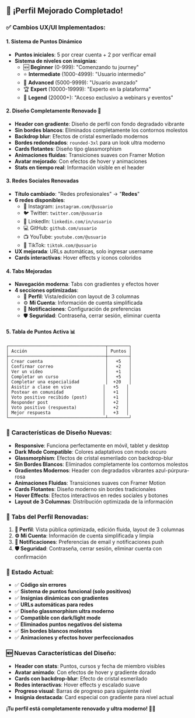 ## 🎉 ¡Perfil Mejorado Completado!

### ✅ **Cambios UX/UI Implementados:**

#### 1. **Sistema de Puntos Dinámico**
- **Puntos iniciales**: 5 por crear cuenta + 2 por verificar email
- **Sistema de niveles con insignias**:
  - 🆕 **Beginner** (0-999): "Comenzando tu journey"
  - ⭐ **Intermediate** (1000-4999): "Usuario intermedio" 
  - 🏅 **Advanced** (5000-9999): "Usuario avanzado"
  - 🏆 **Expert** (10000-19999): "Experto en la plataforma"
  - 👑 **Legend** (20000+): "Acceso exclusivo a webinars y eventos"

#### 2. **Diseño Completamente Renovado** 🎨
- **Header con gradiente**: Diseño de perfil con fondo degradado vibrante
- **Sin bordes blancos**: Eliminados completamente los contornos molestos
- **Backdrop blur**: Efectos de cristal esmerilado modernos
- **Bordes redondeados**: `rounded-3xl` para un look ultra moderno
- **Cards flotantes**: Diseño tipo glassmorphism
- **Animaciones fluidas**: Transiciones suaves con Framer Motion
- **Avatar mejorado**: Con efectos de hover y animaciones
- **Stats en tiempo real**: Información visible en el header

#### 3. **Redes Sociales Renovadas**
- **Título cambiado**: "Redes profesionales" → "**Redes**"
- **6 redes disponibles**:
  - 📸 Instagram: `instagram.com/@usuario`
  - 🐦 Twitter: `twitter.com/@usuario` 
  - 💼 LinkedIn: `linkedin.com/in/usuario`
  - 💻 GitHub: `github.com/usuario`
  - 📺 YouTube: `youtube.com/@usuario`
  - 🎵 TikTok: `tiktok.com/@usuario`
- **UX mejorada**: URLs automáticas, solo ingresar username
- **Cards interactivas**: Hover effects y iconos coloridos

#### 4. **Tabs Mejoradas** 
- **Navegación moderna**: Tabs con gradientes y efectos hover
- **4 secciones optimizadas**:
  - 👤 **Perfil**: Vista/edición con layout de 3 columnas
  - ⚙️ **Mi Cuenta**: Información de cuenta simplificada
  - 🔔 **Notificaciones**: Configuración de preferencias
  - 🛡️ **Seguridad**: Contraseña, cerrar sesión, eliminar cuenta

#### 5. **Tabla de Puntos Activa** 📊
```
┌─────────────────────────────────────┬────────┐
│ Acción                              │ Puntos │
├─────────────────────────────────────┼────────┤
│ Crear cuenta                        │   +5   │
│ Confirmar correo                    │   +2   │
│ Ver un video                        │   +1   │
│ Completar un curso                  │   +5   │
│ Completar una especialidad          │  +20   │
│ Asistir a clase en vivo            │   +5   │
│ Postear en comunidad               │   +1   │
│ Voto positivo recibido (post)      │   +1   │
│ Responder post                     │   +2   │
│ Voto positivo (respuesta)          │   +2   │
│ Mejor respuesta                    │   +3   │
└─────────────────────────────────────┴────────┘
```

### 🎨 **Características de Diseño Nuevas:**
- **Responsive**: Funciona perfectamente en móvil, tablet y desktop
- **Dark Mode Compatible**: Colores adaptativos con modo oscuro
- **Glassmorphism**: Efectos de cristal esmerilado con backdrop-blur
- **Sin Bordes Blancos**: Eliminados completamente los contornos molestos
- **Gradientes Modernos**: Header con degradados vibrantes azul-púrpura-rosa
- **Animaciones Fluidas**: Transiciones suaves con Framer Motion
- **Cards Flotantes**: Diseño moderno sin bordes tradicionales
- **Hover Effects**: Efectos interactivos en redes sociales y botones
- **Layout de 3 Columnas**: Distribución optimizada de la información

### 📱 **Tabs del Perfil Renovadas:**
1. **👤 Perfil**: Vista pública optimizada, edición fluida, layout de 3 columnas
2. **⚙️ Mi Cuenta**: Información de cuenta simplificada y limpia
3. **🔔 Notificaciones**: Preferencias de email y notificaciones push
4. **🛡️ Seguridad**: Contraseña, cerrar sesión, eliminar cuenta con confirmación

### 🚀 **Estado Actual:**
- ✅ **Código sin errores**
- ✅ **Sistema de puntos funcional (solo positivos)**
- ✅ **Insignias dinámicas con gradientes**
- ✅ **URLs automáticas para redes**
- ✅ **Diseño glassmorphism ultra moderno**
- ✅ **Compatible con dark/light mode**
- ✅ **Eliminados puntos negativos del sistema**
- ✅ **Sin bordes blancos molestos**
- ✅ **Animaciones y efectos hover perfeccionados**

### 🆕 **Nuevas Características del Diseño:**
- **Header con stats**: Puntos, cursos y fecha de miembro visibles
- **Avatar animado**: Con efectos de hover y gradiente dorado
- **Cards con backdrop-blur**: Efecto de cristal esmerilado
- **Redes interactivas**: Hover effects y escalado suave
- **Progreso visual**: Barras de progreso para siguiente nivel
- **Insignia destacada**: Card especial con gradiente para nivel actual

**¡Tu perfil está completamente renovado y ultra moderno! 🎊✨**
